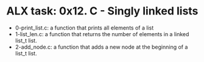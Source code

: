 # ALX task: 0x12. C - Singly linked lists

* 0-print_list.c: a function that prints all elements of a list
* 1-list_len.c: a function that returns the number of elements in a linked list_t list.
* 2-add_node.c: a function that adds a new node at the beginning of a list_t list.
